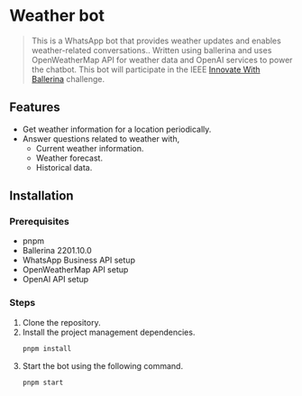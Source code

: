# Weather bot

> This is a WhatsApp bot that provides weather updates and enables weather-related conversations..
> Written using ballerina and uses OpenWeatherMap API for weather data and OpenAI services to power the chatbot.
> This bot will participate in the IEEE [Innovate With Ballerina](https://innovatewithballerina.com/) challenge.

## Features

- Get weather information for a location periodically.
- Answer questions related to weather with,
  - Current weather information.
  - Weather forecast.
  - Historical data.

## Installation

### Prerequisites

- pnpm
- Ballerina 2201.10.0
- WhatsApp Business API setup
- OpenWeatherMap API setup
- OpenAI API setup

### Steps

1. Clone the repository.
2. Install the project management dependencies.
   ```bash
   pnpm install
   ```
3. Start the bot using the following command.
   ```bash
   pnpm start
   ```
